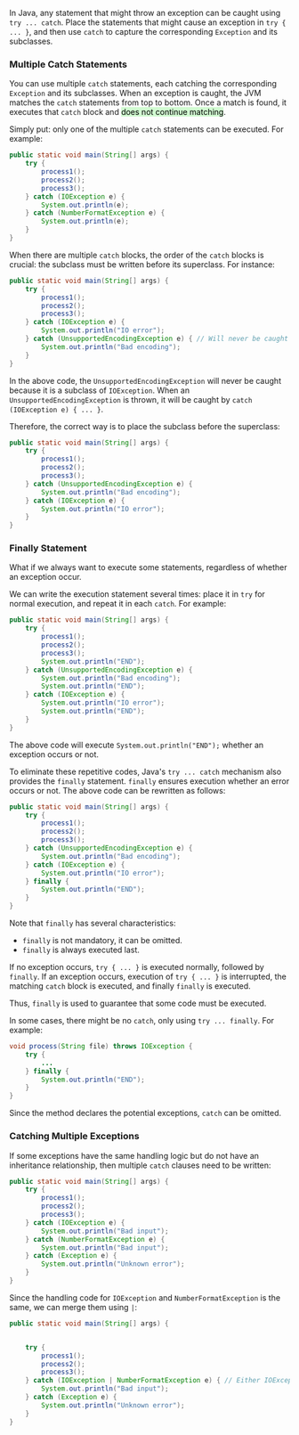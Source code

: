 In Java, any statement that might throw an exception can be caught using `try ... catch`. Place the statements that might cause an exception in `try { ... }`, and then use `catch` to capture the corresponding `Exception` and its subclasses.

### **Multiple Catch Statements**
You can use multiple `catch` statements, each catching the corresponding `Exception` and its subclasses. When an exception is caught, the JVM matches the `catch` statements from top to bottom. Once a match is found, it executes that `catch` block and <mark style="background: #BBFABBA6;">does not continue matching</mark>.

Simply put: only one of the multiple `catch` statements can be executed. For example:

```java
public static void main(String[] args) {
    try {
        process1();
        process2();
        process3();
    } catch (IOException e) {
        System.out.println(e);
    } catch (NumberFormatException e) {
        System.out.println(e);
    }
}
```
When there are multiple `catch` blocks, the order of the `catch` blocks is crucial: the subclass must be written before its superclass. For instance:

```java
public static void main(String[] args) {
    try {
        process1();
        process2();
        process3();
    } catch (IOException e) {
        System.out.println("IO error");
    } catch (UnsupportedEncodingException e) { // Will never be caught
        System.out.println("Bad encoding");
    }
}
```
In the above code, the `UnsupportedEncodingException` will never be caught because it is a subclass of `IOException`. When an `UnsupportedEncodingException` is thrown, it will be caught by `catch (IOException e) { ... }`.

Therefore, the correct way is to place the subclass before the superclass:

```java
public static void main(String[] args) {
    try {
        process1();
        process2();
        process3();
    } catch (UnsupportedEncodingException e) {
        System.out.println("Bad encoding");
    } catch (IOException e) {
        System.out.println("IO error");
    }
}
```

### **Finally Statement**
What if we always want to execute some statements, regardless of whether an exception occur.

We can write the execution statement several times: place it in `try` for normal execution, and repeat it in each `catch`. For example:

```java
public static void main(String[] args) {
    try {
        process1();
        process2();
        process3();
        System.out.println("END");
    } catch (UnsupportedEncodingException e) {
        System.out.println("Bad encoding");
        System.out.println("END");
    } catch (IOException e) {
        System.out.println("IO error");
        System.out.println("END");
    }
}
```
The above code will execute `System.out.println("END");` whether an exception occurs or not.

To eliminate these repetitive codes, Java's `try ... catch` mechanism also provides the `finally` statement. `finally` ensures execution whether an error occurs or not. The above code can be rewritten as follows:

```java
public static void main(String[] args) {
    try {
        process1();
        process2();
        process3();
    } catch (UnsupportedEncodingException e) {
        System.out.println("Bad encoding");
    } catch (IOException e) {
        System.out.println("IO error");
    } finally {
        System.out.println("END");
    }
}
```
Note that `finally` has several characteristics:

- `finally` is not mandatory, it can be omitted.
- `finally` is always executed last.
  
If no exception occurs, `try { ... }` is executed normally, followed by `finally`. If an exception occurs, execution of `try { ... }` is interrupted, the matching `catch` block is executed, and finally `finally` is executed.

Thus, `finally` is used to guarantee that some code must be executed.

In some cases, there might be no `catch`, only using `try ... finally`. For example:

```java
void process(String file) throws IOException {
    try {
        ...
    } finally {
        System.out.println("END");
    }
}
```
Since the method declares the potential exceptions, `catch` can be omitted.

### **Catching Multiple Exceptions**
If some exceptions have the same handling logic but do not have an inheritance relationship, then multiple `catch` clauses need to be written:

```java
public static void main(String[] args) {
    try {
        process1();
        process2();
        process3();
    } catch (IOException e) {
        System.out.println("Bad input");
    } catch (NumberFormatException e) {
        System.out.println("Bad input");
    } catch (Exception e) {
        System.out.println("Unknown error");
    }
}
```
Since the handling code for `IOException` and `NumberFormatException` is the same, we can merge them using `|`:

```java
public static void main(String[] args) {


    try {
        process1();
        process2();
        process3();
    } catch (IOException | NumberFormatException e) { // Either IOException or NumberFormatException
        System.out.println("Bad input");
    } catch (Exception e) {
        System.out.println("Unknown error");
    }
}
```